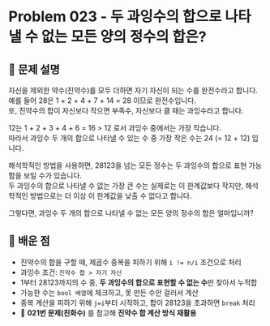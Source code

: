 # Problem 023 - 두 과잉수의 합으로 나타낼 수 없는 모든 양의 정수의 합은? 
 
## 📝 문제 설명
자신을 제외한 약수(진약수)를 모두 더하면 자기 자신이 되는 수를 완전수라고 합니다.  
예를 들어 28은 1 + 2 + 4 + 7 + 14 = 28 이므로 완전수입니다.  
또, 진약수의 합이 자신보다 작으면 부족수, 자신보다 클 때는 과잉수라고 합니다.  
  
12는 1 + 2 + 3 + 4 + 6 = 16 > 12 로서 과잉수 중에서는 가장 작습니다.  
따라서 과잉수 두 개의 합으로 나타낼 수 있는 수 중 가장 작은 수는 24 (= 12 + 12) 입니다.  
  
해석학적인 방법을 사용하면, 28123을 넘는 모든 정수는 두 과잉수의 합으로 표현 가능함을 보일 수가 있습니다.  
두 과잉수의 합으로 나타낼 수 없는 가장 큰 수는 실제로는 이 한계값보다 작지만, 해석학적인 방법으로는 더 이상 이 한계값을 낮출 수 없다고 합니다.  
  
그렇다면, 과잉수 두 개의 합으로 나타낼 수 없는 모든 양의 정수의 합은 얼마입니까?

## 🧠 배운 점
- 진약수의 합을 구할 때, 제곱수 중복을 피하기 위해 `i != n/i` 조건으로 처리
- 과잉수 조건: `진약수 합 > 자기 자신`
- 1부터 28123까지의 수 중, **두 과잉수의 합으로 표현할 수 없는 수**만 찾아서 누적합
- 가능한 수는 `bool 배열`에 체크하고, 못 만든 수만 걸러서 계산
- 중복 계산을 피하기 위해 `j=i`부터 시작하고, 합이 28123을 초과하면 `break` 처리
- 🔁 **021번 문제(친화수)** 를 참고해 **진약수 합 계산 방식 재활용**
